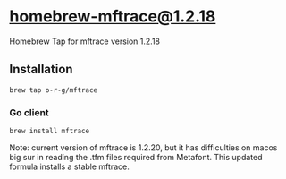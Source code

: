 homebrew-mftrace@1.2.18
=======================

Homebrew Tap for mftrace version 1.2.18

## Installation

```
brew tap o-r-g/mftrace
```

### Go client
```
brew install mftrace
```

Note: current version of mftrace is 1.2.20, but it has difficulties on macos big sur in reading the .tfm files required from Metafont. This updated formula installs a stable mftrace.



